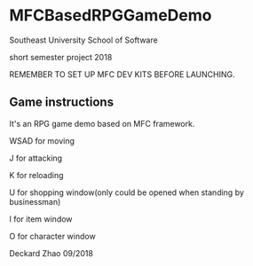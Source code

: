 # MFCBasedRPGGameDemo
Southeast University School of Software

short semester project 2018

REMEMBER TO SET UP MFC DEV KITS BEFORE LAUNCHING.

## Game instructions

It's an RPG game demo based on MFC framework. 

WSAD for moving

J for attacking

K for reloading

U for shopping window(only could be opened when standing by businessman)

I for item window

O for character window


Deckard Zhao 
09/2018
